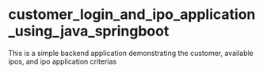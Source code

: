# customer_login_and_ipo_application_using_java_springboot
This is a simple backend application demonstrating the customer, available ipos, and ipo application criterias
